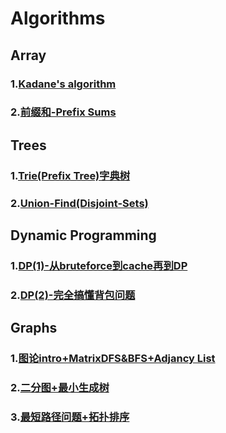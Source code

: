 # Algorithms

## Array
### 1.[Kadane's algorithm](https://github.com/WhosthatAoli/Algorithms/blob/main/array/Array1-Kadane%3Bs.md)
### 2.[前缀和-Prefix Sums](https://github.com/WhosthatAoli/Algorithms/blob/main/array/Array-Prefix%20Sums.md)

## Trees
### 1.[Trie(Prefix Tree)字典树](https://github.com/WhosthatAoli/Algorithms/blob/main/Trees/PrefixTree.md)
### 2.[Union-Find(Disjoint-Sets)](https://github.com/WhosthatAoli/Algorithms/blob/main/Trees/Union-Find(Disjoint%20Sets).md)

## Dynamic Programming
### 1.[DP(1)-从bruteforce到cache再到DP](https://github.com/WhosthatAoli/Algorithms/blob/main/DP%E5%8A%A8%E6%80%81%E8%A7%84%E5%88%92/DP%E5%8A%A8%E6%80%81%E8%A7%84%E5%88%92%E4%B8%80.md)
### 2.[DP(2)-完全搞懂背包问题](https://github.com/WhosthatAoli/Algorithms/blob/main/DP%E5%8A%A8%E6%80%81%E8%A7%84%E5%88%92/DP-2%20%E5%AE%8C%E5%85%A8%E5%90%83%E9%80%8F%E8%83%8C%E5%8C%85%E9%97%AE%E9%A2%98.md)

## Graphs
### 1.[图论intro+MatrixDFS&BFS+Adjancy List](https://github.com/WhosthatAoli/Algorithms/blob/main/%E5%9B%BE%E8%AE%BAGraphs/%E5%9B%BE%E8%AE%BAintro%2BMatrixDFS%26BFS%2BAdjancy%20List.md)
### 2.[二分图+最小生成树](https://github.com/WhosthatAoli/Algorithms/blob/main/%E5%9B%BE%E8%AE%BAGraphs/%E4%BA%8C%E5%88%86%E5%9B%BE%2B%E6%9C%80%E5%B0%8F%E7%94%9F%E6%88%90%E6%A0%91.md)
### 3.[最短路径问题+拓扑排序](https://github.com/WhosthatAoli/Algorithms/blob/main/%E5%9B%BE%E8%AE%BAGraphs/%E6%9C%80%E7%9F%AD%E8%B7%AF%E5%BE%84%E9%97%AE%E9%A2%98%2B%E6%8B%93%E6%89%91%E6%8E%92%E5%BA%8F.md)
